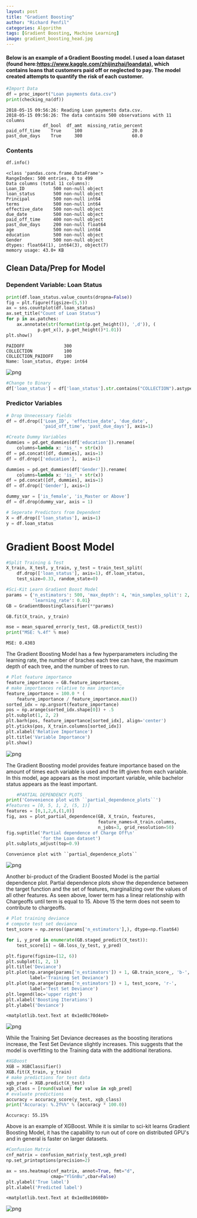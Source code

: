 ```yaml
---
layout: post
title: "Gradient Boosting"
author: "Richard Penfil"
categories: Algorithm
tags: [Gradient Boosting, Machine Learning]
image: gradient_boosting_head.jpg
---
```


#### Below is an example of a Gradient Boosting model. I used a loan dataset (found here:https://www.kaggle.com/zhijinzhai/loandata), which contains loans that customers paid off or neglected to pay. The model created attempts to quantify the risk of each customer.


```python
#Import Data
df = proc_import("Loan payments data.csv")
print(checking_na(df))
```

    2018-05-15 09:56:26: Reading Loan payments data.csv.
    2018-05-15 09:56:26: The data contains 500 observations with 11 columns
                  df_bool  df_amt  missing_ratio_percent
    paid_off_time    True     100                   20.0
    past_due_days    True     300                   60.0
    

### Contents


```python
df.info()
```

    <class 'pandas.core.frame.DataFrame'>
    RangeIndex: 500 entries, 0 to 499
    Data columns (total 11 columns):
    Loan_ID           500 non-null object
    loan_status       500 non-null object
    Principal         500 non-null int64
    terms             500 non-null int64
    effective_date    500 non-null object
    due_date          500 non-null object
    paid_off_time     400 non-null object
    past_due_days     200 non-null float64
    age               500 non-null int64
    education         500 non-null object
    Gender            500 non-null object
    dtypes: float64(1), int64(3), object(7)
    memory usage: 43.0+ KB
    

## Clean Data/Prep for Model

### Dependent Variable: Loan Status


```python
print(df.loan_status.value_counts(dropna=False))
fig = plt.figure(figsize=(5,5))
ax = sns.countplot(df.loan_status)
ax.set_title("Count of Loan Status")
for p in ax.patches:
    ax.annotate(str(format(int(p.get_height()), ',d')), (
            p.get_x(), p.get_height()*1.01))
plt.show()
```

    PAIDOFF               300
    COLLECTION            100
    COLLECTION_PAIDOFF    100
    Name: loan_status, dtype: int64
    


![png](Gradient_boost_files/Gradient_boost_6_1.png)



```python
#Change to Binary
df['loan_status'] = df['loan_status'].str.contains("COLLECTION").astype(int)
```

### Predictor Variables


```python
# Drop Unnecessary fields
df = df.drop(['Loan_ID', 'effective_date', 'due_date', 
              'paid_off_time', 'past_due_days'], axis=1)
```


```python
#Create Dummy Variables
dummies = pd.get_dummies(df['education']).rename(
    columns=lambda x: 'is_' + str(x))
df = pd.concat([df, dummies], axis=1)
df = df.drop(['education'],  axis=1)

dummies = pd.get_dummies(df['Gender']).rename(
    columns=lambda x: 'is_' + str(x))
df = pd.concat([df, dummies], axis=1)
df = df.drop(['Gender'], axis=1)

dummy_var = ['is_female', 'is_Master or Above']
df = df.drop(dummy_var, axis = 1)
```


```python
# Seperate Predictors from Dependent
X = df.drop(['loan_status'], axis=1)
y = df.loan_status
```

# Gradient Boost  Model


```python
#Split Training & Test
X_train, X_test, y_train, y_test = train_test_split(
    df.drop(['loan_status'], axis=1), df.loan_status, 
    test_size=0.33, random_state=0)
```


```python
#Sci-Kit Learn Gradient Boost Model
params = {'n_estimators': 500, 'max_depth': 4, 'min_samples_split': 2,
          'learning_rate': 0.01}
GB = GradientBoostingClassifier(**params)

GB.fit(X_train, y_train)

mse = mean_squared_error(y_test, GB.predict(X_test))
print("MSE: %.4f" % mse)
```

    MSE: 0.4303
    

The Gradient Boosting Model has a few hyperparameters including the learning rate, the number of braches each tree can have, the maximum depth of each tree, and the number of trees to run.


```python
# Plot feature importance
feature_importance = GB.feature_importances_
# make importances relative to max importance
feature_importance = 100.0 * (
    feature_importance / feature_importance.max())
sorted_idx = np.argsort(feature_importance)
pos = np.arange(sorted_idx.shape[0]) + .5
plt.subplot(1, 2, 2)
plt.barh(pos, feature_importance[sorted_idx], align='center')
plt.yticks(pos, X_train.columns[sorted_idx])
plt.xlabel('Relative Importance')
plt.title('Variable Importance')
plt.show()
```


![png](Gradient_boost_files/Gradient_boost_16_0.png)


The Gradient Boosting model provides feature importance based on the amount of times each variable is used and the lift given from each variable. In this model, age appears as the most important variable, while bachelor status appears as the least important.


```python
    #PARTIAL DEPENDENCY PLOTS
print('Convenience plot with ``partial_dependence_plots``')
#features = [0, 5, 1, 2, (5, 1)]
features = [0,1,2,6,(1,0)]
fig, axs = plot_partial_dependence(GB, X_train, features,
                                   feature_names=X_train.columns,
                                   n_jobs=3, grid_resolution=50)
fig.suptitle('Partial dependence of Charge Off\n'
             'for the Loan dataset')
plt.subplots_adjust(top=0.9)
```

    Convenience plot with ``partial_dependence_plots``
    


![png](Gradient_boost_files/Gradient_boost_18_1.png)


Another bi-product of the Gradient Boosted Model is the partial dependence plot.
Partial dependence plots show the dependence between the target function and the set of features, marginalizing over the values of all other features. As seen above, lower term has a linear relationship with Chargeoffs until term is equal to 15. Above 15 the term does not seem to contribute to chargeoffs.


```python
# Plot training deviance
# compute test set deviance
test_score = np.zeros((params['n_estimators'],), dtype=np.float64)

for i, y_pred in enumerate(GB.staged_predict(X_test)):
    test_score[i] = GB.loss_(y_test, y_pred)

plt.figure(figsize=(12, 6))
plt.subplot(1, 2, 1)
plt.title('Deviance')
plt.plot(np.arange(params['n_estimators']) + 1, GB.train_score_, 'b-',
         label='Training Set Deviance')
plt.plot(np.arange(params['n_estimators']) + 1, test_score, 'r-',
         label='Test Set Deviance')
plt.legend(loc='upper right')
plt.xlabel('Boosting Iterations')
plt.ylabel('Deviance')
```




    <matplotlib.text.Text at 0x1ed8c70d4e0>




![png](Gradient_boost_files/Gradient_boost_20_1.png)


While the Training Set Deviance decreases as the boosting iterations increase, the Test Set Deviance slightly increases. This suggests that the model is overfitting to the Training data with the additional iterations.


```python
#XGBoost
XGB = XGBClassifier()
XGB.fit(X_train, y_train)
# make predictions for test data
xgb_pred = XGB.predict(X_test)
xgb_class = [round(value) for value in xgb_pred]
# evaluate predictions
accuracy = accuracy_score(y_test, xgb_class)
print("Accuracy: %.2f%%" % (accuracy * 100.0))
```

    Accuracy: 55.15%
    

Above is an example of XGBoost. While it is similar to sci-kit learns Gradient Boosting Model, it has the capability to run out of core on distributed GPU's and in general is faster on larger datasets.


```python
#Confusion Matrix
cnf_matrix = confusion_matrix(y_test,xgb_pred)
np.set_printoptions(precision=2)

ax = sns.heatmap(cnf_matrix, annot=True, fmt="d",
                 cmap="YlGnBu",cbar=False)
plt.ylabel('True label')
plt.xlabel('Predicted label')
```




    <matplotlib.text.Text at 0x1ed8e106080>




![png](Gradient_boost_files/Gradient_boost_24_1.png)



```python

```
